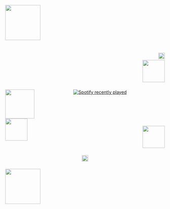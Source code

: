 <br clear="both">

<div align="left">
  <img height="111" src="https://64.media.tumblr.com/bc8858a8187ea644c0800a4e01848da7/df87ed8692b1b1fa-cf/s540x810/8062337348e84ac3cccfd74bcf1d509d35b39c02.webp"  />
</div>

###

<br clear="both">

<img align="right" height="20" src="https://64.media.tumblr.com/6183de9082b4ecd6f656dd5ac432e6ab/6db66b72f6728500-e9/s75x75_c1/9a39049c9ccf46b4be10a74ffb3cd37fcc159b9f.gifv"  />

###

<div align="right">
  <img height="70" src="https://64.media.tumblr.com/c2e5fdf425e986f675f1af45fa4ab56c/7c4f7d4336edd21e-d1/s1280x1920/70993efe41e6a8b7c416b3a743f7389fdccb8981.pnj"  />
</div>

###

<img align="left" height="92" src="https://64.media.tumblr.com/df204a030569ae800697fd2305f1c056/27455015e8c8520a-8f/s400x600/6a9dee769392752b0743878f39e03a1a6bfe06c0.pnj"  />

###

<div align="center">
  <a href="https://open.spotify.com/user/Br4c3l3tyfr0mbfd1">
    <img src="https://spotify-recently-played-readme.vercel.app/api?user=Br4c3l3tyfr0mbfd1&count=5&unique=false" alt="Spotify recently played"  />
  </a>
</div>

###

<br clear="both">

<img align="left" height="70" src="https://64.media.tumblr.com/e2ec5ee5f8a70e5d3ad7741501a39d0d/df87ed8692b1b1fa-fd/s400x600/544a4da805a58560d1da725aa8815fc0244991dd.webp"  />

###

<div align="right">
  <img height="70" src="https://64.media.tumblr.com/5e12726100daad2141ac9fff39854a24/7c4f7d4336edd21e-ba/s1280x1920/5b53aeb5bbc83878d766d5a92915bdc07c351f25.pnj"  />
</div>

###

<div align="center">
  <img height="20" src="https://64.media.tumblr.com/9ea0713a887d4998b78bc60213733fa0/7029f2a5e5c129e7-c2/s1280x1920/ac014232400887b4ba9ef5b9c19857487d0b9e53.gifv"  />
</div>

###

<img align="left" height="111" src="https://64.media.tumblr.com/0d967088b9b1377ffd5db4fa2eda8706/df87ed8692b1b1fa-f8/s540x810/dd6e962abd72cea7321757958d07fcab5bef6161.webp"  />

###
